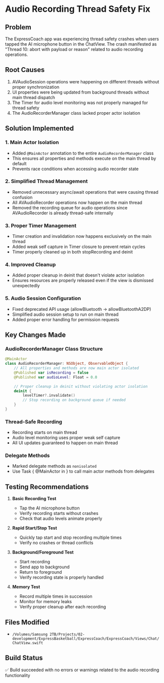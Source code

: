 # Audio Recording Thread Safety Fix

## Problem
The ExpressCoach app was experiencing thread safety crashes when users tapped the AI microphone button in the ChatView. The crash manifested as "Thread 10: abort with payload or reason" related to audio recording operations.

## Root Causes
1. AVAudioSession operations were happening on different threads without proper synchronization
2. UI properties were being updated from background threads without main thread dispatch
3. The Timer for audio level monitoring was not properly managed for thread safety
4. The AudioRecorderManager class lacked proper actor isolation

## Solution Implemented

### 1. Main Actor Isolation
- Added `@MainActor` annotation to the entire `AudioRecorderManager` class
- This ensures all properties and methods execute on the main thread by default
- Prevents race conditions when accessing audio recorder state

### 2. Simplified Thread Management
- Removed unnecessary async/await operations that were causing thread confusion
- All AVAudioRecorder operations now happen on the main thread
- Removed the recording queue for audio operations since AVAudioRecorder is already thread-safe internally

### 3. Proper Timer Management
- Timer creation and invalidation now happens exclusively on the main thread
- Added weak self capture in Timer closure to prevent retain cycles
- Timer properly cleaned up in both stopRecording and deinit

### 4. Improved Cleanup
- Added proper cleanup in deinit that doesn't violate actor isolation
- Ensures resources are properly released even if the view is dismissed unexpectedly

### 5. Audio Session Configuration
- Fixed deprecated API usage (allowBluetooth -> allowBluetoothA2DP)
- Simplified audio session setup to run on main thread
- Added proper error handling for permission requests

## Key Changes Made

### AudioRecorderManager Class Structure
```swift
@MainActor
class AudioRecorderManager: NSObject, ObservableObject {
    // All properties and methods are now main actor isolated
    @Published var isRecording = false
    @Published var audioLevel: Float = 0.0
    
    // Proper cleanup in deinit without violating actor isolation
    deinit {
        levelTimer?.invalidate()
        // Stop recording on background queue if needed
    }
}
```

### Thread-Safe Recording
- Recording starts on main thread
- Audio level monitoring uses proper weak self capture
- All UI updates guaranteed to happen on main thread

### Delegate Methods
- Marked delegate methods as `nonisolated` 
- Use Task { @MainActor in } to call main actor methods from delegates

## Testing Recommendations

1. **Basic Recording Test**
   - Tap the AI microphone button
   - Verify recording starts without crashes
   - Check that audio levels animate properly

2. **Rapid Start/Stop Test**
   - Quickly tap start and stop recording multiple times
   - Verify no crashes or thread conflicts

3. **Background/Foreground Test**
   - Start recording
   - Send app to background
   - Return to foreground
   - Verify recording state is properly handled

4. **Memory Test**
   - Record multiple times in succession
   - Monitor for memory leaks
   - Verify proper cleanup after each recording

## Files Modified
- `/Volumes/Samsung 2TB/Projects/02-development/ExpressBasketball/ExpressCoach/ExpressCoach/Views/Chat/ChatView.swift`

## Build Status
✅ Build succeeded with no errors or warnings related to the audio recording functionality